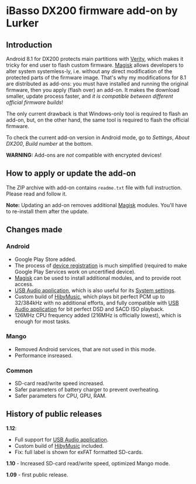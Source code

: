 # iBasso DX200 firmware add-on by Lurker

## Introduction
Android 8.1 for DX200 protects main partitions with [Verity](https://source.android.com/security/verifiedboot), which makes it tricky for end user to flash custom firmware. [Magisk](https://magiskmanager.com/) allows developers to alter system systemless-ly, i.e. without any direct modification of the protected parts of the firmware image. That's why my modifications for 8.1 are distributed as add-ons: you must have installed and running the original firmware, then you apply (flash over) an add-on. It makes the download smaller, update process faster, and *it is compatible between different official firmware builds*!

The only current drawback is that Windows-only tool is required to flash an add-on, but, on the other hand, the same tool is required to flash the official firmware.

To check the current add-on version in Android mode, go to _Settings_, _About DX200_, _Build number_ at the bottom.

**WARNING:** Add-ons are *not* compatible with encrypted devices!

## How to apply or update the add-on
The ZIP archive with add-on contains `readme.txt` file with full instruction. Please read and follow it.

**Note:** Updating an add-on removes additional [Magisk](https://magiskmanager.com/) modules. You'll have to re-install them after the update.

## Changes made
### Android
* Google Play Store added.
* The process of [device registration](https://www.google.com/android/uncertified/) is much simplified (required to make Google Play Services work on uncertified device).
* [Magisk](https://magiskmanager.com/) can be used to install additional modules, and to provide root access.
* [USB Audio application](https://github.com/Lurker00/DX200-USB-Audio-Release/blob/master/README.md), which is also useful for its [System settings](https://github.com/Lurker00/DX200-USB-Audio-Release/blob/master/README.md#system-settings).
* Custom build of [HibyMusic](https://play.google.com/store/apps/details?id=com.hiby.music), which plays bit perfect PCM up to 32/384kHz with no additional efforts, and fully compatible with [USB Audio application](https://github.com/Lurker00/DX200-USB-Audio-Release/blob/master/README.md) for bit perfect DSD and SACD ISO playback.
* 126MHz CPU frequency added (216MHz is officially lowest), which is enough for most tasks.
### Mango
* Removed Android services, that are not used in this mode.
* Performance insreased.
### Common
* SD-card read/write speed increased.
* Safer parameters of battery charger to prevent overheating.
* Safer parameters for CPU, GPU, RAM.

## History of public releases
**1.12**:
* Full support for [USB Audio application](https://github.com/Lurker00/DX200-USB-Audio-Release/blob/master/README.md).
* Custom build of [HibyMusic](https://play.google.com/store/apps/details?id=com.hiby.music) included.
* Fix: full label is shown for exFAT formatted SD-cards.

**1.10** - Increased SD-card read/write speed, optimized Mango mode.

**1.09** - first public release.

